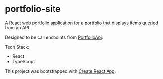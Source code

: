 # portfolio-site

A React web portfolio application for a portfolio that displays items queried from an API.

Designed to be call endpoints from [PortfolioApi](https://github.com/smael123/PortfolioApi).

Tech Stack:

- React
- TypeScript

This project was bootstrapped with [Create React App](https://github.com/facebook/create-react-app).